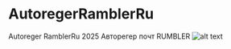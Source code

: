 # AutoregerRamblerRu
Autoreger RamblerRu 2025 Авторегер почт RUMBLER
![alt text](https://avatars.mds.yandex.net/i?id=e6840f328c45b5adbc6c3bdf9dd99ab3_sr-4615549-images-thumbs&n=13)
